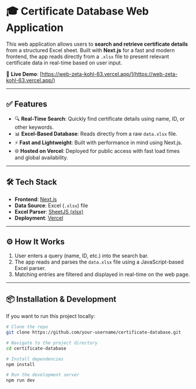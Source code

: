 # 🎓 Certificate Database Web Application

This web application allows users to **search and retrieve certificate details** from a structured Excel sheet. Built with **Next.js** for a fast and modern frontend, the app reads directly from a `.xlsx` file to present relevant certificate data in real-time based on user input.

🔗 **Live Demo**: [https://web-zeta-kohl-63.vercel.app/](https://web-zeta-kohl-63.vercel.app/)

---

## ✅ Features

- 🔍 **Real-Time Search**: Quickly find certificate details using name, ID, or other keywords.
- 📊 **Excel-Based Database**: Reads directly from a raw `data.xlsx` file.
- ⚡ **Fast and Lightweight**: Built with performance in mind using Next.js.
- 🌐 **Hosted on Vercel**: Deployed for public access with fast load times and global availability.

---

## 🛠 Tech Stack

- **Frontend**: [Next.js](https://nextjs.org/)
- **Data Source**: Excel (`.xlsx`) file
- **Excel Parser**: [SheetJS (xlsx)](https://www.npmjs.com/package/xlsx)
- **Deployment**: [Vercel](https://vercel.com/)

---


## ⚙️ How It Works

1. User enters a query (name, ID, etc.) into the search bar.
2. The app reads and parses the `data.xlsx` file using a JavaScript-based Excel parser.
3. Matching entries are filtered and displayed in real-time on the web page.

---

## 📦 Installation & Development

If you want to run this project locally:

```bash
# Clone the repo
git clone https://github.com/your-username/certificate-database.git

# Navigate to the project directory
cd certificate-database

# Install dependencies
npm install

# Run the development server
npm run dev

